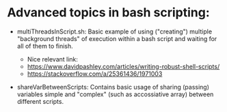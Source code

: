 # Advanced topics in bash scripting:

- multiThreadsInScript.sh: Basic example of using ("creating") multiple "background threads" of execution within a bash script and waiting for all of them to finish. 
	* Nice relevant link:
	- https://www.davidpashley.com/articles/writing-robust-shell-scripts/
	- https://stackoverflow.com/a/25361436/1971003

- shareVarBetweenScripts: Contains basic usage of sharing (passing) variables simple and "complex" (such as accossiative array) between different scripts.

